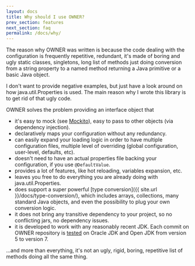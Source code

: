 ```yaml
---
layout: docs
title: Why should I use OWNER?
prev_section: features
next_section: faq
permalink: /docs/why/
---
```


The reason why OWNER was written is because the code dealing with the configuration is frequently repetitive,
redundant, it's made of boring and ugly static classes, singletons, long list of methods just doing conversion from a
string property to a named method returning a Java primitive or a basic Java object.

I don't want to provide negative examples, but just have a look around on how java.util.Properties is used.
The main reason why I wrote this library is to get rid of that ugly code.

OWNER solves the problem providing an interface object that

 - it's easy to mock (see [Mockito](http://mockito.org)), easy to pass to other objects (via dependency injection).
 - declaratively maps your configuration without any redundancy.
 - can easily expand your loading logic in order to have multiple configuration files, multiple level of
   overriding (global configuration, user-level, defaults, etc).
 - doesn't need to have an actual properties file backing your configuration, if you use `@DefaultValue`.
 - provides a lot of features, like hot reloading, variables expansion, etc.
 - leaves you free to do everything you are already doing with java.util.Properties.
 - does support a super powerful [type conversion]({{ site.url }}/docs/type-conversion/), which includes arrays,
   collections, many standard Java objects, and even the possibility to plug your own conversion logic.
 - it does not bring any transitive dependency to your project, so no conflicting jars, no dependency issues.
 - it is developed to work with any reasonably recent JDK. Each commit on OWNER repository is
   [tested](https://travis-ci.org/lviggiano/owner) on Oracle JDK and Open JDK from version 5 to version 7.

...and more than everything, it's not an ugly, rigid, boring, repetitive list of methods doing all the same thing.
